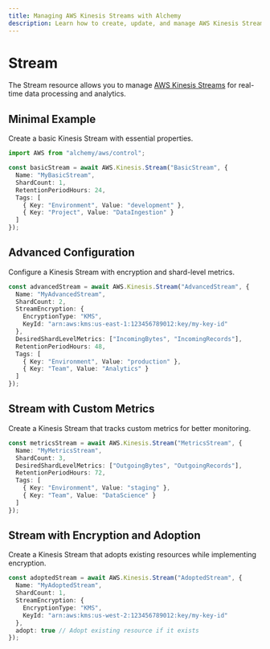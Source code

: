 ```yaml
---
title: Managing AWS Kinesis Streams with Alchemy
description: Learn how to create, update, and manage AWS Kinesis Streams using Alchemy Cloud Control.
---
```


# Stream

The Stream resource allows you to manage [AWS Kinesis Streams](https://docs.aws.amazon.com/kinesis/latest/userguide/) for real-time data processing and analytics.

## Minimal Example

Create a basic Kinesis Stream with essential properties.

```ts
import AWS from "alchemy/aws/control";

const basicStream = await AWS.Kinesis.Stream("BasicStream", {
  Name: "MyBasicStream",
  ShardCount: 1,
  RetentionPeriodHours: 24,
  Tags: [
    { Key: "Environment", Value: "development" },
    { Key: "Project", Value: "DataIngestion" }
  ]
});
```

## Advanced Configuration

Configure a Kinesis Stream with encryption and shard-level metrics.

```ts
const advancedStream = await AWS.Kinesis.Stream("AdvancedStream", {
  Name: "MyAdvancedStream",
  ShardCount: 2,
  StreamEncryption: {
    EncryptionType: "KMS",
    KeyId: "arn:aws:kms:us-east-1:123456789012:key/my-key-id"
  },
  DesiredShardLevelMetrics: ["IncomingBytes", "IncomingRecords"],
  RetentionPeriodHours: 48,
  Tags: [
    { Key: "Environment", Value: "production" },
    { Key: "Team", Value: "Analytics" }
  ]
});
```

## Stream with Custom Metrics

Create a Kinesis Stream that tracks custom metrics for better monitoring.

```ts
const metricsStream = await AWS.Kinesis.Stream("MetricsStream", {
  Name: "MyMetricsStream",
  ShardCount: 3,
  DesiredShardLevelMetrics: ["OutgoingBytes", "OutgoingRecords"],
  RetentionPeriodHours: 72,
  Tags: [
    { Key: "Environment", Value: "staging" },
    { Key: "Team", Value: "DataScience" }
  ]
});
```

## Stream with Encryption and Adoption

Create a Kinesis Stream that adopts existing resources while implementing encryption.

```ts
const adoptedStream = await AWS.Kinesis.Stream("AdoptedStream", {
  Name: "MyAdoptedStream",
  ShardCount: 1,
  StreamEncryption: {
    EncryptionType: "KMS",
    KeyId: "arn:aws:kms:us-west-2:123456789012:key/my-key-id"
  },
  adopt: true // Adopt existing resource if it exists
});
```